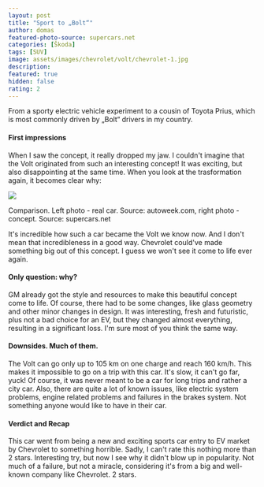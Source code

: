 ```yaml
---
layout: post
title: "Sport to „Bolt“"
author: domas
featured-photo-source: supercars.net
categories: [Škoda]
tags: [SUV]
image: assets/images/chevrolet/volt/chevrolet-1.jpg
description:
featured: true
hidden: false
rating: 2
---
```


From a sporty electric vehicle experiment to a cousin of Toyota Prius, which is most commonly driven by „Bolt“ drivers in my country.

#### First impressions

When I saw the concept, it really dropped my jaw. I couldn't imagine that the Volt originated from such an interesting concept! It was exciting, but 
also disappointing at the same time. When you look at the trasformation again, it becomes clear why:

<div class="photo-credit">
    <img src="{{ site.baseurl }}/assets/images/chevrolet/volt/chevrolet-2.jpg" class="featured-image img-fluid">
    <p>Comparison. Left photo - real car. Source: autoweek.com, right photo - concept. Source: supercars.net</p>
</div>

It's incredible how such a car became the Volt we know now. And I don't mean that incredibleness in a good way. Chevrolet could've made something big out of this concept. I guess we won't see it come to life ever again.

#### Only question: why?

GM already got the style and resources to make this beautiful concept come to life. Of course, there had to be some changes, like glass geometry and other minor changes in design. It was interesting, fresh and futuristic, plus not a bad choice for an EV, but they changed almost everything, resulting in a significant loss. I'm sure most of you think the same way.

#### Downsides. Much of them.

The Volt can go only up to 105 km on one charge and reach 160 km/h. This makes it impossible to go on a trip with this car. It's slow, it can't go far, yuck! Of course, it was never meant to be a car for long trips and rather a city car. Also, there are quite a lot of known issues, like electric system problems, engine related problems and failures in the brakes system. Not something anyone would like to have in their car.

#### Verdict and Recap

This car went from being a new and exciting sports car entry to EV market by Chevrolet to something horrible. Sadly, I can't rate this nothing more than 2 stars. Interesting try, but now I see why it didn't blow up in popularity. Not much of a failure, but not a miracle, considering it's from a big and well-known company like Chevrolet. 2 stars.